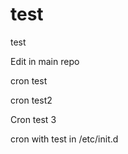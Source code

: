 # test
test

Edit in main repo


cron test


cron test2


Cron test 3


cron with test in /etc/init.d
